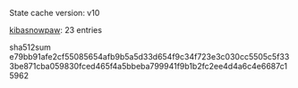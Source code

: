 State cache version: v10

[kibasnowpaw](https://github.com/kibasnowpaw): 23 entries

sha512sum e79bb91afe2cf55085654afb9b5a5d33d654f9c34f723e3c030cc5505c5f333be871cba059830fced465f4a5bbeba799941f9b1b2fc2ee4d4a6c4e6687c15962

